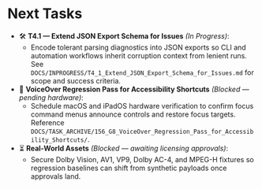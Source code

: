 # Next Tasks

- 🛠️ **T4.1 — Extend JSON Export Schema for Issues** _(In Progress)_:
  - Encode tolerant parsing diagnostics into JSON exports so CLI and automation workflows inherit corruption context from lenient runs. See `DOCS/INPROGRESS/T4_1_Extend_JSON_Export_Schema_for_Issues.md` for scope and success criteria.
- 🚧 **VoiceOver Regression Pass for Accessibility Shortcuts** _(Blocked — pending hardware)_:
  - Schedule macOS and iPadOS hardware verification to confirm focus command menus announce controls and restore focus targets. Reference `DOCS/TASK_ARCHIVE/156_G8_VoiceOver_Regression_Pass_for_Accessibility_Shortcuts/`.
- ⏳ **Real-World Assets** _(Blocked — awaiting licensing approvals)_:
  - Secure Dolby Vision, AV1, VP9, Dolby AC-4, and MPEG-H fixtures so regression baselines can shift from synthetic payloads once approvals land.
